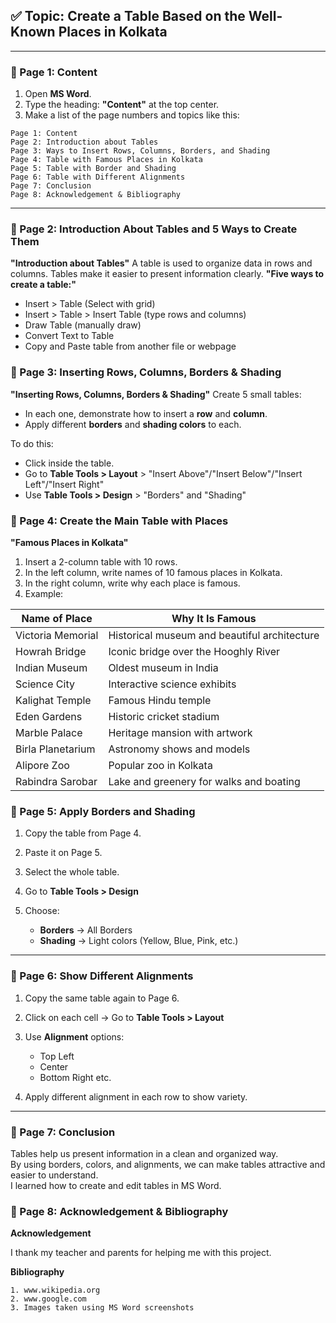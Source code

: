 
## ✅ Topic: Create a Table Based on the Well-Known Places in Kolkata

---

### 📄 Page 1: Content

1. Open **MS Word**.
2. Type the heading: **"Content"** at the top center.
3. Make a list of the page numbers and topics like this:

```
Page 1: Content  
Page 2: Introduction about Tables  
Page 3: Ways to Insert Rows, Columns, Borders, and Shading  
Page 4: Table with Famous Places in Kolkata  
Page 5: Table with Border and Shading  
Page 6: Table with Different Alignments  
Page 7: Conclusion  
Page 8: Acknowledgement & Bibliography  
```

---

### 📄 Page 2: Introduction About Tables and 5 Ways to Create Them

**"Introduction about Tables"**
 A table is used to organize data in rows and columns. Tables make it easier to present information clearly.
**"Five ways to create a table:"**
   * Insert > Table (Select with grid)
   * Insert > Table > Insert Table (type rows and columns)
   * Draw Table (manually draw)
   * Convert Text to Table
   * Copy and Paste table from another file or webpage


### 📄 Page 3: Inserting Rows, Columns, Borders & Shading

**"Inserting Rows, Columns, Borders & Shading"**
Create 5 small tables:
   * In each one, demonstrate how to insert a **row** and **column**.
   * Apply different **borders** and **shading colors** to each.

To do this:
   * Click inside the table.
   * Go to **Table Tools > Layout** > "Insert Above"/"Insert Below"/"Insert Left"/"Insert Right"
   * Use **Table Tools > Design** > "Borders" and "Shading"

### 📄 Page 4: Create the Main Table with Places

 **"Famous Places in Kolkata"**
1. Insert a 2-column table with 10 rows.
2. In the left column, write names of 10 famous places in Kolkata.
3. In the right column, write why each place is famous.
4. Example:

| Name of Place     | Why It Is Famous                             |
| ----------------- | -------------------------------------------- |
| Victoria Memorial | Historical museum and beautiful architecture |
| Howrah Bridge     | Iconic bridge over the Hooghly River         |
| Indian Museum     | Oldest museum in India                       |
| Science City      | Interactive science exhibits                 |
| Kalighat Temple   | Famous Hindu temple                          |
| Eden Gardens      | Historic cricket stadium                     |
| Marble Palace     | Heritage mansion with artwork                |
| Birla Planetarium | Astronomy shows and models                   |
| Alipore Zoo       | Popular zoo in Kolkata                       |
| Rabindra Sarobar  | Lake and greenery for walks and boating      |


### 📄 Page 5: Apply Borders and Shading

1. Copy the table from Page 4.
2. Paste it on Page 5.
3. Select the whole table.
4. Go to **Table Tools > Design**
5. Choose:

   * **Borders** → All Borders
   * **Shading** → Light colors (Yellow, Blue, Pink, etc.)

---

### 📄 Page 6: Show Different Alignments

1. Copy the same table again to Page 6.
2. Click on each cell → Go to **Table Tools > Layout**
3. Use **Alignment** options:

   * Top Left
   * Center
   * Bottom Right etc.
4. Apply different alignment in each row to show variety.

---

### 📄 Page 7: Conclusion

Tables help us present information in a clean and organized way.  
By using borders, colors, and alignments, we can make tables attractive and easier to understand.  
I learned how to create and edit tables in MS Word.


### 📄 Page 8: Acknowledgement & Bibliography

**Acknowledgement**

I thank my teacher and parents for helping me with this project.

**Bibliography**

```
1. www.wikipedia.org  
2. www.google.com  
3. Images taken using MS Word screenshots
```
